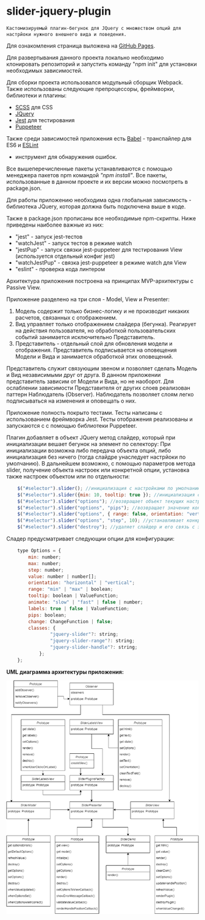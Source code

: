 # slider-jquery-plugin
    Кастомизируемый плагин-бегунок для JQuery с множеством опций для настрйоки нужного внешнего вида и поведения.

Для ознакомления страница выложена на 
[GitHub Pages](https://lndbaryshnikov.github.io/slider-jquery-plugin/).

Для развертывания данного проекта локально необходимо клонировать 
репозиторий и запустить команду "npm init" для установки необходимых
зависимостей.

Для сборки проекта использовался модульный сборщик Webpack.
Также использованы следующие препроцессоры, фреймворки, 
библиотеки и плагины:
* [SCSS](https://github.com/sass/sass) для CSS
* [JQuery](https://www.npmjs.com/package/jquery)
* [Jest](https://www.npmjs.com/package/jest) для тестирования
* [Puppeteer](https://www.npmjs.com/package/puppeteer)

Также среди зависимостей приложения есть 
[Babel](https://babeljs.io/) - транспайлер для ES6 и 
[ESLint](https://www.npmjs.com/package/eslint) 
- инструмент для обнаружения ошибок.

Все вышеперечисленные пакеты устанавливаются с помощью менеджера 
пакетов npm командой _"npm install"_. Все пакеты, использованные 
в данном проекте и их версии можно посмотреть в package.json.

Для работы приложению необходима одна глобальная зависимость - 
библиотека JQuery, которая должна быть подключена выше в коде. 

Также в package.json прописаны все необходимые npm-скрипты. Ниже 
приведены наиболее важные из них:
* "jest" - запуск jest-тестов
* "watchJest" - запуск тестов в режиме watch
* "jestPup" - запуск связки jest-puppeteer для тестирования View
(используется отдельный конфиг jest)
* "watchJestPup" - связка jest-puppeteer в режиме watch для View
* "eslint" - проверка кода линтером

Архитектура приложения построена на принципах MVP-архитектуры 
с Passive View.

Приложение разделено на три слоя - Model, View и Presenter:

1. Модель содержит только бизнес-логику и не производит 
никаких расчетов, связанных с отображением.
2. Вид управляет только отображением слайдера (бегунка).
Реагирует на действия пользователя, но обработкой 
пользовательских событий занимается исключительно Представитель.
3. Представитель - отдельный слой для обновления модели и 
отображения. Представитель подписывается на оповещения Модели и Вида
и занимается обработкой этих оповещений.

Представитель служит связующим звеном и позволяет сделать Модель и Вид
независимыми друг от друга. В данном приложении представитель 
зависим от Модели и Вида, но не наоборот. Для ослаблении зависимости 
Представителя от других слоев реализован паттерн Наблюдатель 
(Observer). Наблюдатель позволяет слоям легко подписываться на 
изменения и оповещать о них.

Приложение полность покрыто тестами. Тесты написаны с использованием
фреймворка Jest. Тесты отображения реализованы и запускаются с 
с помощью библиотеки Puppeteer. 

Плагин добавляет в объект JQuery метод слайдер, который при инициализации 
вешает бегунок на элемент по селектору:
При инициализации возможна либо передача объекта опций, либо инициализация
без ничего (тогда слайдре унаследует настрйоки по умолчанию).
В дальнейшем возможно, с помощью параметров метода slider,
получение объекта настроек или конкретной опции, установка также настроек 
объектом или по отдельности:

```js
    $("#selector").slider(); //инициализация с настройками по умолчанию
    $("#selector").slider({min: 10, tooltip: true }); //инициализация с пользовательскими настройками
    $("#selector").slider("options"); //возвращает объект текущих настроек
    $("#selector").slider("options", "pips"); //возвращает значение конкретной опции
    $("#selector").slider("options", { range: false, orientation: "vertical" }); //устанавливает новые опции
    $("#selector").slider("options", "step", 10); //устанавливает конкретную опцию
    $("#selector").slider("destroy"); //удаляет слайдер и его связь с элементом ".selector"
```

Сладер предусматривает следующии опции для конфигурации:
```js
    type Options = {
        min: number;
        max: number;
        step: number;
        value: number | number[];
        orientation: "horizontal" | "vertical";
        range: "min" | "max" | boolean;
        tooltip: boolean | ValueFunction;
        animate: "slow" | "fast" | false | number;
        labels: true | false | ValueFunction;
        pips: boolean;
        change: ChangeFunction | false;
        classes: {
                "jquery-slider"?: string;
                "jquery-slider-range"?: string;
                "jquery-slider-handle"?: string;
            };
    };
```
 
**UML диаграмма архитектуры приложения:**

![UML Diagram](https://github.com/lndbaryshnikov/slider-jquery-plugin/raw/master/jquery-slider-plugin-uml.png)
